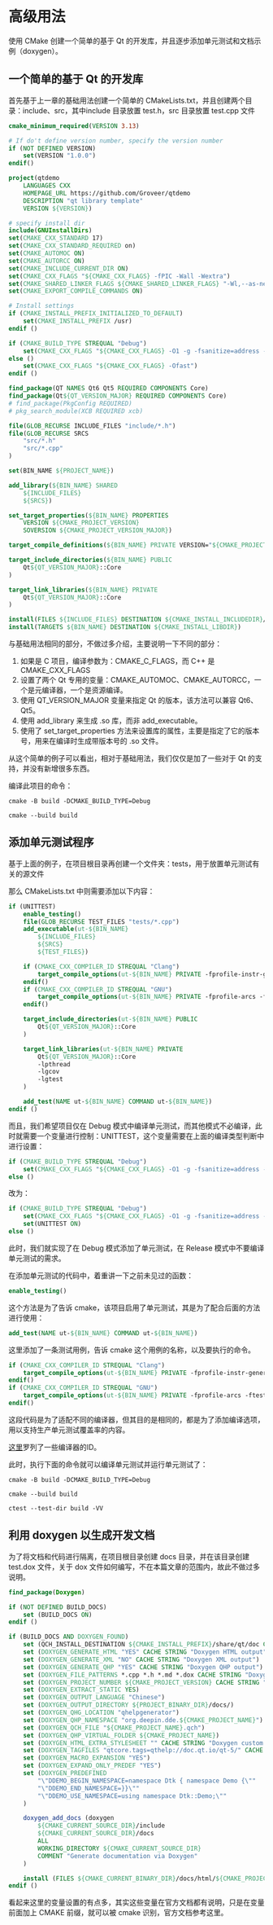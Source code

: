 # 高级用法

使用 CMake 创建一个简单的基于 Qt 的开发库，并且逐步添加单元测试和文档示例（doxygen）。

## 一个简单的基于 Qt 的开发库

首先基于上一章的基础用法创建一个简单的 CMakeLists.txt，并且创建两个目录：include、src，其中include 目录放置 test.h，src 目录放置 test.cpp 文件

```cmake
cmake_minimum_required(VERSION 3.13)

# If do't define version number, specify the version number
if (NOT DEFINED VERSION)
    set(VERSION "1.0.0")
endif()

project(qtdemo
    LANGUAGES CXX
    HOMEPAGE_URL https://github.com/Groveer/qtdemo
    DESCRIPTION "qt library template"
    VERSION ${VERSION})

# specify install dir
include(GNUInstallDirs)
set(CMAKE_CXX_STANDARD 17)
set(CMAKE_CXX_STANDARD_REQUIRED on)
set(CMAKE_AUTOMOC ON)
set(CMAKE_AUTORCC ON)
set(CMAKE_INCLUDE_CURRENT_DIR ON)
set(CMAKE_CXX_FLAGS "${CMAKE_CXX_FLAGS} -fPIC -Wall -Wextra")
set(CMAKE_SHARED_LINKER_FLAGS ${CMAKE_SHARED_LINKER_FLAGS} "-Wl,--as-needed")
set(CMAKE_EXPORT_COMPILE_COMMANDS ON)

# Install settings
if (CMAKE_INSTALL_PREFIX_INITIALIZED_TO_DEFAULT)
    set(CMAKE_INSTALL_PREFIX /usr)
endif ()

if (CMAKE_BUILD_TYPE STREQUAL "Debug")
    set(CMAKE_CXX_FLAGS "${CMAKE_CXX_FLAGS} -O1 -g -fsanitize=address -fno-omit-frame-pointer")+
else ()
    set(CMAKE_CXX_FLAGS "${CMAKE_CXX_FLAGS} -Ofast")
endif ()

find_package(QT NAMES Qt6 Qt5 REQUIRED COMPONENTS Core)
find_package(Qt${QT_VERSION_MAJOR} REQUIRED COMPONENTS Core)
# find_package(PkgConfig REQUIRED)
# pkg_search_module(XCB REQUIRED xcb)

file(GLOB_RECURSE INCLUDE_FILES "include/*.h")
file(GLOB_RECURSE SRCS
    "src/*.h"
    "src/*.cpp"
)

set(BIN_NAME ${PROJECT_NAME})

add_library(${BIN_NAME} SHARED
    ${INCLUDE_FILES}
    ${SRCS})

set_target_properties(${BIN_NAME} PROPERTIES
    VERSION ${CMAKE_PROJECT_VERSION}
    SOVERSION ${CMAKE_PROJECT_VERSION_MAJOR})

target_compile_definitions(${BIN_NAME} PRIVATE VERSION="${CMAKE_PROJECT_VERSION}")

target_include_directories(${BIN_NAME} PUBLIC
    Qt${QT_VERSION_MAJOR}::Core
)

target_link_libraries(${BIN_NAME} PRIVATE
    Qt${QT_VERSION_MAJOR}::Core
)

install(FILES ${INCLUDE_FILES} DESTINATION ${CMAKE_INSTALL_INCLUDEDIR}/${BIN_NAME})
install(TARGETS ${BIN_NAME} DESTINATION ${CMAKE_INSTALL_LIBDIR})
```

与基础用法相同的部分，不做过多介绍，主要说明一下不同的部分：

1. 如果是 C 项目，编译参数为：CMAKE\_C\_FLAGS，而 C++ 是 CMAKE\_CXX\_FLAGS
2. 设置了两个 Qt 专用的变量：CMAKE\_AUTOMOC、CMAKE\_AUTORCC，一个是元编译器，一个是资源编译。
3. 使用 QT\_VERSION\_MAJOR 变量来指定 Qt 的版本，该方法可以兼容 Qt6、Qt5。
4. 使用 add\_library 来生成 .so 库，而非 add\_executable。
5. 使用了 set\_target\_properties 方法来设置库的属性，主要是指定了它的版本号，用来在编译时生成带版本号的 .so 文件。

从这个简单的例子可以看出，相对于基础用法，我们仅仅是加了一些对于 Qt 的支持，并没有新增很多东西。

编译此项目的命令：

```
cmake -B build -DCMAKE_BUILD_TYPE=Debug
```

```
cmake --build build
```

## 添加单元测试程序

基于上面的例子，在项目根目录再创建一个文件夹：tests，用于放置单元测试有关的源文件

那么 CMakeLists.txt 中则需要添加以下内容：

```cmake
if (UNITTEST)
    enable_testing()
    file(GLOB_RECURSE TEST_FILES "tests/*.cpp")
    add_executable(ut-${BIN_NAME}
        ${INCLUDE_FILES}
        ${SRCS}
        ${TEST_FILES})

    if (CMAKE_CXX_COMPILER_ID STREQUAL "Clang")
        target_compile_options(ut-${BIN_NAME} PRIVATE -fprofile-instr-generate -ftest-coverage)
    endif()
    if (CMAKE_CXX_COMPILER_ID STREQUAL "GNU")
        target_compile_options(ut-${BIN_NAME} PRIVATE -fprofile-arcs -ftest-coverage)
    endif()

    target_include_directories(ut-${BIN_NAME} PUBLIC
        Qt${QT_VERSION_MAJOR}::Core
    )

    target_link_libraries(ut-${BIN_NAME} PRIVATE
        Qt${QT_VERSION_MAJOR}::Core
        -lpthread
        -lgcov
        -lgtest
    )

    add_test(NAME ut-${BIN_NAME} COMMAND ut-${BIN_NAME})
endif ()
```

而且，我们希望项目仅在 Debug 模式中编译单元测试，而其他模式不必编译，此时就需要一个变量进行控制：UNITTEST，这个变量需要在上面的编译类型判断中进行设置：

```cmake
if (CMAKE_BUILD_TYPE STREQUAL "Debug")
    set(CMAKE_CXX_FLAGS "${CMAKE_CXX_FLAGS} -O1 -g -fsanitize=address -fno-omit-frame-pointer")+
else ()
```

改为：

```cmake
if (CMAKE_BUILD_TYPE STREQUAL "Debug")
    set(CMAKE_CXX_FLAGS "${CMAKE_CXX_FLAGS} -O1 -g -fsanitize=address -fno-omit-frame-pointer")+
    set(UNITTEST ON)
else ()
```

此时，我们就实现了在 Debug 模式添加了单元测试，在 Release 模式中不要编译单元测试的需求。



在添加单元测试的代码中，着重讲一下之前未见过的函数：

```cmake
enable_testing()
```

这个方法是为了告诉 cmake，该项目启用了单元测试，其是为了配合后面的方法进行使用：

```cmake
add_test(NAME ut-${BIN_NAME} COMMAND ut-${BIN_NAME})
```

这里添加了一条测试用例，告诉 cmake 这个用例的名称，以及要执行的命令。



```cmake
if (CMAKE_CXX_COMPILER_ID STREQUAL "Clang")
    target_compile_options(ut-${BIN_NAME} PRIVATE -fprofile-instr-generate -ftest-coverage)
endif()
if (CMAKE_CXX_COMPILER_ID STREQUAL "GNU")
    target_compile_options(ut-${BIN_NAME} PRIVATE -fprofile-arcs -ftest-coverage)
endif()
```

这段代码是为了适配不同的编译器，但其目的是相同的，都是为了添加编译选项，用以支持生产单元测试覆盖率的内容。

[这里](https://cmake.org/cmake/help/latest/variable/CMAKE\_LANG\_COMPILER\_ID.html#variable:CMAKE\_%3CLANG%3E\_COMPILER\_ID)罗列了一些编译器的ID。

此时，执行下面的命令就可以编译单元测试并运行单元测试了：

```shell
cmake -B build -DCMAKE_BUILD_TYPE=Debug
```

```
cmake --build build
```

```
ctest --test-dir build -VV
```

## 利用 doxygen 以生成开发文档

为了将文档和代码进行隔离，在项目根目录创建 docs 目录，并在该目录创建 test.dox 文件，关于 dox 文件如何编写，不在本篇文章的范围内，故此不做过多说明。

```cmake
find_package(Doxygen)

if (NOT DEFINED BUILD_DOCS)
    set (BUILD_DOCS ON)
endif ()

if (BUILD_DOCS AND DOXYGEN_FOUND)
    set (QCH_INSTALL_DESTINATION ${CMAKE_INSTALL_PREFIX}/share/qt/doc CACHE STRING "QCH install location")
    set (DOXYGEN_GENERATE_HTML "YES" CACHE STRING "Doxygen HTML output")
    set (DOXYGEN_GENERATE_XML "NO" CACHE STRING "Doxygen XML output")
    set (DOXYGEN_GENERATE_QHP "YES" CACHE STRING "Doxygen QHP output")
    set (DOXYGEN_FILE_PATTERNS *.cpp *.h *.md *.dox CACHE STRING "Doxygen File Patterns")
    set (DOXYGEN_PROJECT_NUMBER ${CMAKE_PROJECT_VERSION} CACHE STRING "") # Should be the same as this project is using.
    set (DOXYGEN_EXTRACT_STATIC YES)
    set (DOXYGEN_OUTPUT_LANGUAGE "Chinese")
    set (DOXYGEN_OUTPUT_DIRECTORY ${PROJECT_BINARY_DIR}/docs/)
    set (DOXYGEN_QHG_LOCATION "qhelpgenerator")
    set (DOXYGEN_QHP_NAMESPACE "org.deepin.dde.${CMAKE_PROJECT_NAME}")
    set (DOXYGEN_QCH_FILE "${CMAKE_PROJECT_NAME}.qch")
    set (DOXYGEN_QHP_VIRTUAL_FOLDER ${CMAKE_PROJECT_NAME})
    set (DOXYGEN_HTML_EXTRA_STYLESHEET "" CACHE STRING "Doxygen custom stylesheet for HTML output")
    set (DOXYGEN_TAGFILES "qtcore.tags=qthelp://doc.qt.io/qt-5/" CACHE STRING "Doxygen tag files")
    set (DOXYGEN_MACRO_EXPANSION "YES")
    set (DOXYGEN_EXPAND_ONLY_PREDEF "YES")
    set (DOXYGEN_PREDEFINED
        "\"DDEMO_BEGIN_NAMESPACE=namespace Dtk { namespace Demo {\""
        "\"DDEMO_END_NAMESPACE=}}\""
        "\"DDEMO_USE_NAMESPACE=using namespace Dtk::Demo;\""
    )

    doxygen_add_docs (doxygen
        ${CMAKE_CURRENT_SOURCE_DIR}/include
        ${CMAKE_CURRENT_SOURCE_DIR}/docs
        ALL
        WORKING_DIRECTORY ${CMAKE_CURRENT_SOURCE_DIR}
        COMMENT "Generate documentation via Doxygen"
    )

    install (FILES ${CMAKE_CURRENT_BINARY_DIR}/docs/html/${CMAKE_PROJECT_NAME}.qch DESTINATION ${QCH_INSTALL_DESTINATION})
endif ()
```

看起来这里的变量设置的有点多，其实这些变量在官方文档都有说明，只是在变量前面加上 CMAKE 前缀，就可以被 cmake 识别，官方文档参考这里。

